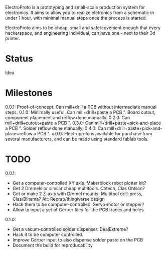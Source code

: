 ElectroProto is a prototyping and small-scale production system for electronics.
It aims to allow you to realize eletronics from a schematic in under 1 hour, with
minimal manual steps once the process is started.

ElectroProto aims to be cheap, small and safe/covenient enough that every hackerspace,
and engineering individual, can have one - next to their 3d printer.

Status
=======
Idea

Milestones
===========
0.0.1: Proof-of-concept. Can mill+drill a PCB without intermediate manual steps.
0.1.0: Minimally useful. Can mill+drill+paste a PCB ". Board cutout, component placement and reflow done manually.
0.2.0: Can mill+drill+cutout+paste a PCB ".
0.3.0: Can mill+drill+paste+pick-and-place a PCB ". Solder reflow done manually.
0.4.0: Can mill+drill+paste+pick-and-place+reflow a PCB ".
x.0.0: Electroproto is available for purchase from several manufacturers, and can be made using standard fablab tools.

TODO
======
0.0.1:
* Get a computer-controlled XY axis. Makerblock robot plotter kit?
* Get 2 Dremels or similar cheap multitools. Cotech, Clas Ohlson?
* Get or make 2 Z-axis with Dremel mounts. Multitool drill-press, Clas/Biltema? Alt: Reprap/thingiverse design
* Hack them to be computer-controlled. Servo-motor or stepper?
* Allow to input a set of Gerber files for the PCB traces and holes

0.1.0:
* Get a vacum-controlled solder dispenser. DealExtreme?
* Hack it to be computer controlled.
* Improve Gerber input to also dispense solder paste on the PCB
* Document the build for reproducability
